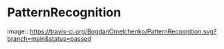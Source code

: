 # PatternRecognition
image:: https://travis-ci.org/BogdanOmelchenko/PatternRecognition.svg?branch=main&status=passed
